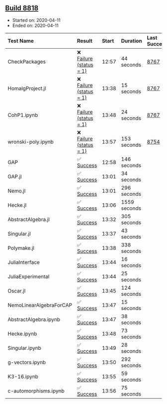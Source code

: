 ## [Build 8818](https://oscarci.mathematik.uni-kl.de/job/oscar/8818/)

* Started on: 2020-04-11
* Ended on: 2020-04-11

| Test Name    | Result | Start | Duration | Last Success | First Failure |
|:-------------|:-------|:------|:---------|:-------------|:--------------|
| CheckPackages | ❌ [Failure (status = 1)](https://oscarci.mathematik.uni-kl.de/job/oscar/8818/artifact/logs/build-8818/CheckPackages.log) | 12:57 | 44 seconds | [8767](https://oscarci.mathematik.uni-kl.de/job/oscar/8767/) | [8768](https://oscarci.mathematik.uni-kl.de/job/oscar/8768/) |
| HomalgProject.jl | ❌ [Failure (status = 1)](https://oscarci.mathematik.uni-kl.de/job/oscar/8818/artifact/logs/build-8818/HomalgProject.jl.log) | 13:38 | 15 seconds | [8767](https://oscarci.mathematik.uni-kl.de/job/oscar/8767/) | [8768](https://oscarci.mathematik.uni-kl.de/job/oscar/8768/) |
| CohP1.ipynb | ❌ [Failure (status = 1)](https://oscarci.mathematik.uni-kl.de/job/oscar/8818/artifact/logs/build-8818/CohP1.ipynb.log) | 13:48 | 24 seconds | [8767](https://oscarci.mathematik.uni-kl.de/job/oscar/8767/) | [8768](https://oscarci.mathematik.uni-kl.de/job/oscar/8768/) |
| wronski-poly.ipynb | ❌ [Failure (status = 1)](https://oscarci.mathematik.uni-kl.de/job/oscar/8818/artifact/logs/build-8818/wronski-poly.ipynb.log) | 13:57 | 153 seconds | [8754](https://oscarci.mathematik.uni-kl.de/job/oscar/8754/) | [8755](https://oscarci.mathematik.uni-kl.de/job/oscar/8755/) |
| GAP | ✅ [Success](https://oscarci.mathematik.uni-kl.de/job/oscar/8818/artifact/logs/build-8818/GAP.log) | 12:58 | 146 seconds |  |  |
| GAP.jl | ✅ [Success](https://oscarci.mathematik.uni-kl.de/job/oscar/8818/artifact/logs/build-8818/GAP.jl.log) | 13:01 | 34 seconds |  |  |
| Nemo.jl | ✅ [Success](https://oscarci.mathematik.uni-kl.de/job/oscar/8818/artifact/logs/build-8818/Nemo.jl.log) | 13:01 | 296 seconds |  |  |
| Hecke.jl | ✅ [Success](https://oscarci.mathematik.uni-kl.de/job/oscar/8818/artifact/logs/build-8818/Hecke.jl.log) | 13:06 | 1559 seconds |  |  |
| AbstractAlgebra.jl | ✅ [Success](https://oscarci.mathematik.uni-kl.de/job/oscar/8818/artifact/logs/build-8818/AbstractAlgebra.jl.log) | 13:32 | 305 seconds |  |  |
| Singular.jl | ✅ [Success](https://oscarci.mathematik.uni-kl.de/job/oscar/8818/artifact/logs/build-8818/Singular.jl.log) | 13:37 | 43 seconds |  |  |
| Polymake.jl | ✅ [Success](https://oscarci.mathematik.uni-kl.de/job/oscar/8818/artifact/logs/build-8818/Polymake.jl.log) | 13:38 | 338 seconds |  |  |
| JuliaInterface | ✅ [Success](https://oscarci.mathematik.uni-kl.de/job/oscar/8818/artifact/logs/build-8818/JuliaInterface.log) | 13:44 | 16 seconds |  |  |
| JuliaExperimental | ✅ [Success](https://oscarci.mathematik.uni-kl.de/job/oscar/8818/artifact/logs/build-8818/JuliaExperimental.log) | 13:44 | 25 seconds |  |  |
| Oscar.jl | ✅ [Success](https://oscarci.mathematik.uni-kl.de/job/oscar/8818/artifact/logs/build-8818/Oscar.jl.log) | 13:45 | 124 seconds |  |  |
| NemoLinearAlgebraForCAP | ✅ [Success](https://oscarci.mathematik.uni-kl.de/job/oscar/8818/artifact/logs/build-8818/NemoLinearAlgebraForCAP.log) | 13:47 | 15 seconds |  |  |
| AbstractAlgebra.ipynb | ✅ [Success](https://oscarci.mathematik.uni-kl.de/job/oscar/8818/artifact/logs/build-8818/AbstractAlgebra.ipynb.log) | 13:47 | 38 seconds |  |  |
| Hecke.ipynb | ✅ [Success](https://oscarci.mathematik.uni-kl.de/job/oscar/8818/artifact/logs/build-8818/Hecke.ipynb.log) | 13:48 | 73 seconds |  |  |
| Singular.ipynb | ✅ [Success](https://oscarci.mathematik.uni-kl.de/job/oscar/8818/artifact/logs/build-8818/Singular.ipynb.log) | 13:49 | 28 seconds |  |  |
| g-vectors.ipynb | ✅ [Success](https://oscarci.mathematik.uni-kl.de/job/oscar/8818/artifact/logs/build-8818/g-vectors.ipynb.log) | 13:50 | 292 seconds |  |  |
| K3-16.ipynb | ✅ [Success](https://oscarci.mathematik.uni-kl.de/job/oscar/8818/artifact/logs/build-8818/K3-16.ipynb.log) | 13:55 | 59 seconds |  |  |
| c-automorphisms.ipynb | ✅ [Success](https://oscarci.mathematik.uni-kl.de/job/oscar/8818/artifact/logs/build-8818/c-automorphisms.ipynb.log) | 13:56 | 75 seconds |  |  |
